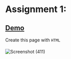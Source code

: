 # Assignment 1:
## <a href="https://farzadforoozanfar.github.io/Website-design-course-comprehensive/Assignment%201">Demo</a>
Create this page with ```HTML```
####
![Screenshot (411)](https://user-images.githubusercontent.com/91725214/158477868-4dc56527-11cb-40b4-a4a0-3be290a73cc6.png)
